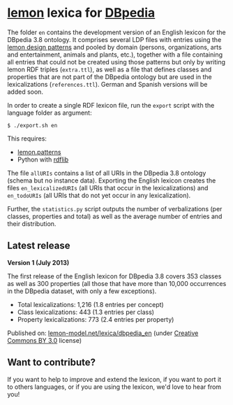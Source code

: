 # <a href="http://lemon-model.net/">lemon</a> lexica for <a href="http://dbpedia.org">DBpedia</a> 

The folder `en` contains the development version of an English lexicon for the DBpedia 3.8 ontology. 
It comprises several LDP files with entries using the <a href="https://github.com/jmccrae/lemon.patterns">lemon design patterns</a>
and pooled by domain (persons, organizations, arts and entertainment, animals and plants, etc.), 
together with a file containing all entries that could not be created using those patterns 
but only by writing lemon RDF triples (`extra.ttl`), as well as a file that defines classes and properties 
that are not part of the DBpedia ontology but are used in the lexicalizations (`references.ttl`). 
German and Spanish versions will be added soon.

In order to create a single RDF lexicon file, run the `export` script with the language folder as argument: 

```
$ ./export.sh en
```

This requires:

* <a href="https://github.com/jmccrae/lemon.patterns">lemon.patterns</a>
* Python with <a href="https://github.com/RDFLib/rdflib">rdflib</a>

The file `allURIs` contains a list of all URIs in the DBpedia 3.8 ontology (schema but no instance data). 
Exporting the English lexicon creates the files `en_lexicalizedURIs` (all URIs that occur in the lexicalizations) 
and `en_todoURIs` (all URIs that do not yet occur in any lexicalization).

Further, the `statistics.py` script outputs the number of verbalizations (per classes, properties and total)
as well as the average number of entries and their distribution. 

## Latest release

**Version 1 (July 2013)**

The first release of the English lexicon for DBpedia 3.8 covers 353 classes 
as well as 300 properties (all those that have more than 10,000 occurrences in the DBpedia dataset, 
with only a few exceptions).

* Total lexicalizations: 1,216 (1.8 entries per concept)
* Class lexicalizations: 443 (1.3 entries per class)
* Property lexicalizations: 773 (2.4 entries per property)

Published on: <a href="http://lemon-model.net/lexica/dbpedia_en">lemon-model.net/lexica/dbpedia_en</a> 
(under <a href="https://creativecommons.org/licenses/by/3.0/">Creative Commons BY 3.0</a> license)

## Want to contribute?

If you want to help to improve and extend the lexicon, if you want to port it to others languages,
 or if you are using the lexicon, we'd love to hear from you!
